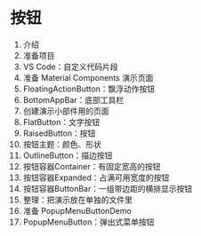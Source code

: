 # 按钮

1. 介绍
2. 准备项目
3. VS Code：自定义代码片段
4. 准备 Material Components 演示页面
5. FloatingActionButton：飘浮动作按钮
6. BottomAppBar：底部工具栏
7. 创建演示小部件用的页面
8. FlatButton：文字按钮
9. RaisedButton：按钮
10. 按钮主题：颜色、形状
11. OutlineButton：描边按钮
12. 按钮容器Container：有固定宽高的按钮
13. 按钮容器Expanded：占满可用宽度的按钮
14. 按钮容器ButtonBar：一组带边距的横排显示按钮
15. 整理：把演示放在单独的文件里
16. 准备 PopupMenuButtonDemo
17. PopupMenuButton：弹出式菜单按钮
